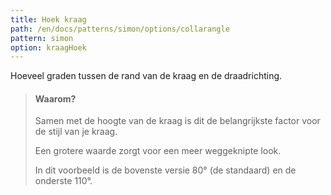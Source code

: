 ```yaml
---
title: Hoek kraag
path: /en/docs/patterns/simon/options/collarangle
pattern: simon
option: kraagHoek
---
```


Hoeveel graden tussen de rand van de kraag en de draadrichting.

> #### Waarom?
> 
> Samen met de hoogte van de kraag is dit de belangrijkste factor voor de stijl van je kraag.
> 
> Een grotere waarde zorgt voor een meer weggeknipte look.
> 
> In dit voorbeeld is de bovenste versie 80° (de standaard) en de onderste 110°.